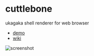 # cuttlebone

ukagaka shell renderer for web browser

+ [demo](https://ikagaka.github.io/cuttlebone/demo/)
+ [wiki](https://github.com/Ikagaka/cuttlebone/wiki/)

![screenshot](https://raw.githubusercontent.com/Ikagaka/cuttlebone/master/screenshot.png)

